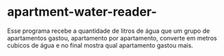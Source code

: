# apartment-water-reader-

Esse programa recebe a quantidade de litros de água que um grupo de apartamentos gastou, apartamento por apartamento, converte em metros cubicos de água e no final mostra qual apartamento gastou mais.
